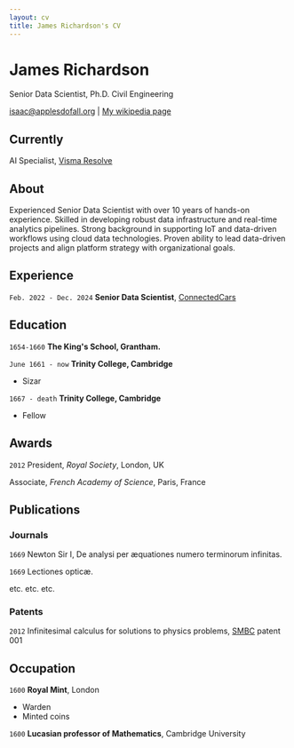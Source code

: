 ```yaml
---
layout: cv
title: James Richardson's CV
---
```

# James Richardson
Senior Data Scientist, Ph.D. Civil Engineering

<div id="webaddress">
<a href="isaac@applesdofall.org">isaac@applesdofall.org</a>
| <a href="http://en.wikipedia.org/wiki/Isaac_Newton">My wikipedia page</a>
</div>


## Currently

AI Specialist, <a href="https://resolve.visma.com/">Visma Resolve</a>

## About

Experienced Senior Data Scientist with over 10 years of hands-on experience. Skilled in developing robust data
infrastructure and real-time analytics pipelines. Strong background in supporting IoT and data-driven workflows
using cloud data technologies. Proven ability to lead data-driven projects and align platform strategy with organizational goals.

## Experience

`Feb. 2022 - Dec. 2024`
__Senior Data Scientist__, <a href="https://connectedcars.io">ConnectedCars</a>


## Education

`1654-1660`
__The King's School, Grantham.__

`June 1661 - now`
__Trinity College, Cambridge__

- Sizar

`1667 - death`
__Trinity College, Cambridge__

- Fellow



## Awards

`2012`
President, *Royal Society*, London, UK

Associate, *French Academy of Science*, Paris, France



## Publications

<!-- A list is also available [online](http://scholar.google.co.uk/citations?user=LTOTl0YAAAAJ) -->

### Journals

`1669`
Newton Sir I, De analysi per æquationes numero terminorum infinitas. 

`1669`
Lectiones opticæ.

etc. etc. etc.

### Patents

`2012`
Infinitesimal calculus for solutions to physics problems, [SMBC](http://www.techdirt.com/articles/20121011/09312820678/if-patents-had-been-around-time-newton.shtml) patent 001


## Occupation

`1600`
__Royal Mint__, London

- Warden
- Minted coins

`1600`
__Lucasian professor of Mathematics__, Cambridge University



<!-- ### Footer

Last updated: May 2013 -->


